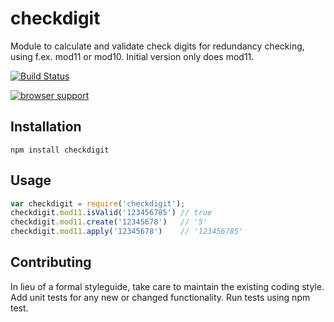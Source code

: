checkdigit
==========

Module to calculate and validate check digits for redundancy checking, using f.ex. mod11 or mod10. Initial version only does mod11.

[![Build Status](https://travis-ci.org/smh/checkdigit.png?branch=master)](https://travis-ci.org/smh/checkdigit)

[![browser support](https://ci.testling.com/smh/checkdigit.png)](https://ci.testling.com/smh/checkdigit)

## Installation

    npm install checkdigit

## Usage

```javascript
var checkdigit = require('checkdigit');
checkdigit.mod11.isValid('123456785') // true
checkdigit.mod11.create('12345678')   // '5'
checkdigit.mod11.apply('12345678')    // '123456785'
```

## Contributing

In lieu of a formal styleguide, take care to maintain the existing coding style. Add unit tests for any new or changed functionality. Run tests using npm test.
